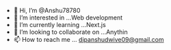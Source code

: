 - 👋 Hi, I’m @Anshu78780
- 👀 I’m interested in ...Web development 
- 🌱 I’m currently learning ...Next.js
- 💞️ I’m looking to collaborate on ...Anythin
- 📫 How to reach me ... dipanshudwive09@gmail.com

<!---
Anshu78780/Anshu78780 is a ✨ special ✨ repository because its `README.md` (this file) appears on your GitHub profile.
You can click the Preview link to take a look at your changes.
--->
